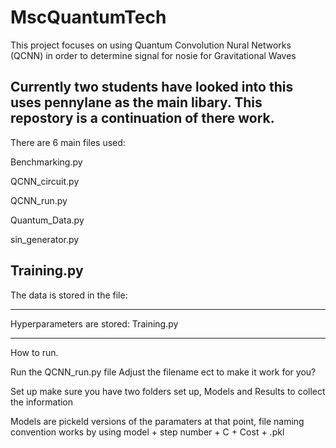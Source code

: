 # MscQuantumTech
This project focuses on using Quantum Convolution Nural Networks (QCNN) in order to determine signal for nosie for Gravitational Waves

Currently two students have looked into this uses pennylane as the main libary. This repostory is a continuation of there work.
-----------------------------------------------------------------------------------------------------------------------------------------

There are 6 main files used:

Benchmarking.py

QCNN_circuit.py

QCNN_run.py

Quantum_Data.py

sin_generator.py

Training.py
-----------------------------------------------------------------------------------------------------------------------------------------

The data is stored in the file:


-----------------------------------------------------------------------------------------------------------------------------------------
Hyperparameters are stored:
Training.py

-----------------------------------------------------------------------------------------------------------------------------------------
How to run.

Run the QCNN_run.py file
Adjust the filename ect to make it work for you?

Set up make sure you have two folders set up,
Models and Results to collect the information

Models are pickeld versions of the paramaters at that point, file naming convention works by using model + step number + C + Cost + .pkl